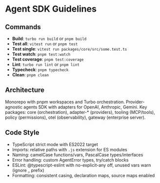 # Agent SDK Guidelines

## Commands
- **Build**: `turbo run build` or `pnpm build`
- **Test all**: `vitest run` or `pnpm test`
- **Test single**: `vitest run packages/core/src/some.test.ts`
- **Test watch**: `pnpm test:watch`
- **Test coverage**: `pnpm test:coverage`
- **Lint**: `turbo run lint` or `pnpm lint`
- **Typecheck**: `pnpm typecheck`
- **Clean**: `pnpm clean`

## Architecture
Monorepo with pnpm workspaces and Turbo orchestration. Provider-agnostic agents SDK with adapters for OpenAI, Anthropic, Gemini. Key packages: core (orchestration), adapter-* (providers), tooling (MCP/tools), policy (permissions), otel (observability), gateway (enterprise server).

## Code Style
- TypeScript strict mode with ES2022 target
- Imports: relative paths with `.js` extension for ES modules
- Naming: camelCase functions/vars, PascalCase types/interfaces
- Error handling: custom AgentError types, try/catch blocks
- ESLint: @typescript-eslint with no-explicit-any off, unused vars warn (ignore _ prefix)
- Formatting: consistent casing, declaration maps, source maps enabled
